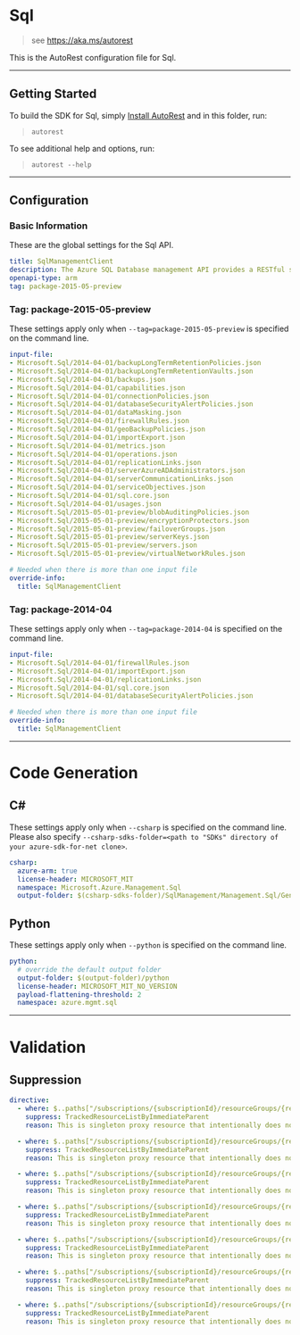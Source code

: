 # Sql

> see https://aka.ms/autorest

This is the AutoRest configuration file for Sql.



---
## Getting Started
To build the SDK for Sql, simply [Install AutoRest](https://aka.ms/autorest/install) and in this folder, run:

> `autorest`

To see additional help and options, run:

> `autorest --help`
---

## Configuration



### Basic Information
These are the global settings for the Sql API.

``` yaml
title: SqlManagementClient
description: The Azure SQL Database management API provides a RESTful set of web services that interact with Azure SQL Database services to manage your databases. The API enables you to create, retrieve, update, and delete databases.
openapi-type: arm
tag: package-2015-05-preview
```


### Tag: package-2015-05-preview

These settings apply only when `--tag=package-2015-05-preview` is specified on the command line.

``` yaml $(tag) == 'package-2015-05-preview'
input-file:
- Microsoft.Sql/2014-04-01/backupLongTermRetentionPolicies.json
- Microsoft.Sql/2014-04-01/backupLongTermRetentionVaults.json
- Microsoft.Sql/2014-04-01/backups.json
- Microsoft.Sql/2014-04-01/capabilities.json
- Microsoft.Sql/2014-04-01/connectionPolicies.json
- Microsoft.Sql/2014-04-01/databaseSecurityAlertPolicies.json
- Microsoft.Sql/2014-04-01/dataMasking.json
- Microsoft.Sql/2014-04-01/firewallRules.json
- Microsoft.Sql/2014-04-01/geoBackupPolicies.json
- Microsoft.Sql/2014-04-01/importExport.json
- Microsoft.Sql/2014-04-01/metrics.json
- Microsoft.Sql/2014-04-01/operations.json
- Microsoft.Sql/2014-04-01/replicationLinks.json
- Microsoft.Sql/2014-04-01/serverAzureADAdministrators.json
- Microsoft.Sql/2014-04-01/serverCommunicationLinks.json
- Microsoft.Sql/2014-04-01/serviceObjectives.json
- Microsoft.Sql/2014-04-01/sql.core.json
- Microsoft.Sql/2014-04-01/usages.json
- Microsoft.Sql/2015-05-01-preview/blobAuditingPolicies.json
- Microsoft.Sql/2015-05-01-preview/encryptionProtectors.json
- Microsoft.Sql/2015-05-01-preview/failoverGroups.json
- Microsoft.Sql/2015-05-01-preview/serverKeys.json
- Microsoft.Sql/2015-05-01-preview/servers.json
- Microsoft.Sql/2015-05-01-preview/virtualNetworkRules.json

# Needed when there is more than one input file
override-info:
  title: SqlManagementClient
```

### Tag: package-2014-04

These settings apply only when `--tag=package-2014-04` is specified on the command line.

``` yaml $(tag) == 'package-2014-04'
input-file:
- Microsoft.Sql/2014-04-01/firewallRules.json
- Microsoft.Sql/2014-04-01/importExport.json
- Microsoft.Sql/2014-04-01/replicationLinks.json
- Microsoft.Sql/2014-04-01/sql.core.json
- Microsoft.Sql/2014-04-01/databaseSecurityAlertPolicies.json

# Needed when there is more than one input file
override-info:
  title: SqlManagementClient
```


---
# Code Generation


## C#

These settings apply only when `--csharp` is specified on the command line.
Please also specify `--csharp-sdks-folder=<path to "SDKs" directory of your azure-sdk-for-net clone>`.

``` yaml $(csharp)
csharp:
  azure-arm: true
  license-header: MICROSOFT_MIT
  namespace: Microsoft.Azure.Management.Sql
  output-folder: $(csharp-sdks-folder)/SqlManagement/Management.Sql/Generated
```


## Python

These settings apply only when `--python` is specified on the command line.

``` yaml $(python)
python:
  # override the default output folder
  output-folder: $(output-folder)/python
  license-header: MICROSOFT_MIT_NO_VERSION
  payload-flattening-threshold: 2
  namespace: azure.mgmt.sql
```

---

# Validation

## Suppression

``` yaml
directive:
  - where: $..paths["/subscriptions/{subscriptionId}/resourceGroups/{resourceGroupName}/providers/Microsoft.Sql/servers/{serverName}/backupLongTermRetentionVaults/{backupLongTermRetentionVaultName}"]
    suppress: TrackedResourceListByImmediateParent
    reason: This is singleton proxy resource that intentionally does not have a list by parent operation.

  - where: $..paths["/subscriptions/{subscriptionId}/resourceGroups/{resourceGroupName}/providers/Microsoft.Sql/servers/{serverName}/connectionPolicies/{connectionPolicyName}"]
    suppress: TrackedResourceListByImmediateParent
    reason: This is singleton proxy resource that intentionally does not have a list by parent operation.

  - where: $..paths["/subscriptions/{subscriptionId}/resourceGroups/{resourceGroupName}/providers/Microsoft.Sql/servers/{serverName}/databases/{databaseName}/securityAlertPolicies/{securityAlertPolicyName}"]
    suppress: TrackedResourceListByImmediateParent
    reason: This is singleton proxy resource that intentionally does not have a list by parent operation.

  - where: $..paths["/subscriptions/{subscriptionId}/resourceGroups/{resourceGroupName}/providers/Microsoft.Sql/servers/{serverName}/databases/{databaseName}/securityAlertPolicies/{securityAlertPolicyName}"]
    suppress: TrackedResourceListByImmediateParent
    reason: This is singleton proxy resource that intentionally does not have a list by parent operation.

  - where: $..paths["/subscriptions/{subscriptionId}/resourceGroups/{resourceGroupName}/providers/Microsoft.Sql/servers/{serverName}/databases/{databaseName}/geoBackupPolicies/{geoBackupPolicyName}"]
    suppress: TrackedResourceListByImmediateParent
    reason: This is singleton proxy resource that intentionally does not have a list by parent operation.

  - where: $..paths["/subscriptions/{subscriptionId}/resourceGroups/{resourceGroupName}/providers/Microsoft.Sql/servers/{serverName}/administrators/{administratorName}"]
    suppress: TrackedResourceListByImmediateParent
    reason: This is singleton proxy resource that intentionally does not have a list by parent operation.

  - where: $..paths["/subscriptions/{subscriptionId}/resourceGroups/{resourceGroupName}/providers/Microsoft.Sql/servers/{serverName}/databases/{databaseName}/auditingSettings/{blobAuditingPolicyName}"]
    suppress: TrackedResourceListByImmediateParent
    reason: This is singleton proxy resource that intentionally does not have a list by parent operation.
```